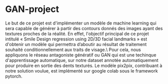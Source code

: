 # GAN-project
Le but de ce projet est d'implémenter un modèle de machine learning qui sera capable de générer à partir des contours donnés des images ayant des 
textures proches de la réalité.
En effet, l'objectif principal de ce projet intitulé « Smile Design regression using
2D/3D facial landmarks » est d'obtenir un modèle qui permettra d’aboutir au résultat de traitement souhaité conditionnellement aux traits de visage.\\
Pour cela, nous appliquons le réseau antagoniste génératif ou GAN qui est une techinque d'apprentissage automatique, sur notre dataset annotée automatiquement
pour produire en sortie des dents texturés. Le modèle pix2pix, contribuant à notre solution voulue, est implémenté sur google colab sous le framework pytorch.
